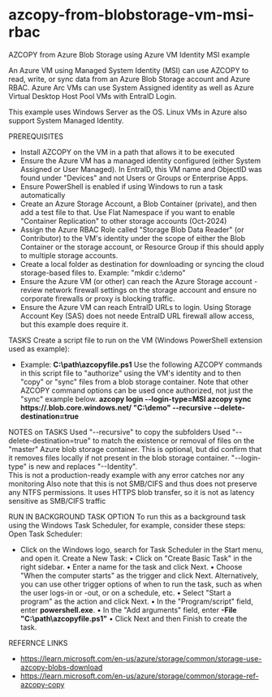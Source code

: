 # azcopy-from-blobstorage-vm-msi-rbac
AZCOPY from Azure Blob Storage using Azure VM Identity MSI example

An Azure VM using Managed System Identity (MSI) can use AZCOPY to read, write, or sync data from an Azure Blob Storage account and Azure RBAC.   Azure Arc VMs can use System Assigned identity as well as Azure Virtual Desktop Host Pool VMs with EntraID Login. 

This example uses Windows Server as the OS.  Linux VMs in Azure also support System Managed Identity. 

PREREQUISITES
- Install AZCOPY on the VM in a path that allows it to be executed 
- Ensure the Azure VM has a managed identity configured (either System Assigned or User Managed). In EntraID, this VM name and ObjectID was found under "Devices" and not Users or Groups or Enterprise Apps. 
- Ensure PowerShell is enabled if using Windows to run a task automatically
- Create an Azure Storage Account, a Blob Container (private), and then add a test file to that.  Use Flat Namespace if you want to enable "Container Replication" to other storage accounts  (Oct-2024)
- Assign the Azure RBAC Role called "Storage Blob Data Reader" (or Contributor) to the VM's identity under the scope of either the Blob Container or the storage account, or Resource Group if this should apply to multiple storage accounts.
- Create a local folder as destination for downloading or syncing the cloud storage-based files to.
    Example:   "mkdir c:\demo"
- Ensure the Azure VM (or other) can reach the Azure Storage account - review network firewall settings on the storage account and ensure no corporate firewalls or proxy is blocking traffic.
- Ensure the Azure VM can reach EntraID URLs to login.  Using Storage Account Key (SAS) does not neede EntraID URL firewall allow access, but this example does require it. 

TASKS
Create a script file to run on the VM (Windows PowerShell extension used as example):
- Example:   **C:\path\azcopyfile.ps1**
Use the following AZCOPY commands in this script file to "authorize" using the VM's identity and to then "copy" or "sync" files from a blob storage container.  Note that other AZCOPY command options can be used once authorized, not just the "sync" example below.
**azcopy login --login-type=MSI
azcopy sync https://<storageaccountname>.blob.core.windows.net/<containername> "C:\demo" --recursive  --delete-destination=true**

NOTES on TASKS
Used "--recursive" to copy the subfolders
Used "--delete-destination=true" to match the existence or removal of files on the "master" Azure blob storage container.  This is optional, but did confirm that it removes files locally if not present in the blob storage container. 
"--login-type" is new and replaces "--Identity".  
This is not a production-ready example with any error catches nor any monitoring
Also note that this is not SMB/CIFS and thus does not preserve any NTFS permissions. 
It uses HTTPS blob transfer, so it is not as latency sensitive as SMB/CIFS traffic


RUN IN BACKGROUND TASK OPTION
To run this as a background task using the Windows Task Scheduler, for example, consider these steps: 
Open Task Scheduler:
- Click on the Windows logo, search for Task Scheduler in the Start menu, and open it.
Create a New Task:
• Click on "Create Basic Task" in the right sidebar.
• Enter a name for the task and click Next.
• Choose "When the computer starts" as the trigger and click Next.  Alternatively, you can use other trigger options of when to run the task, such as when the user logs-in or -out, or on a schedule, etc. 
• Select "Start a program" as the action and click Next.
• In the "Program/script" field, enter **powershell.exe**.
• In the "Add arguments" field, enter **-File "C:\path\azcopyfile.ps1"**
• Click Next and then Finish to create the task.


REFERNCE LINKS
- https://learn.microsoft.com/en-us/azure/storage/common/storage-use-azcopy-blobs-download
- https://learn.microsoft.com/en-us/azure/storage/common/storage-ref-azcopy-copy
